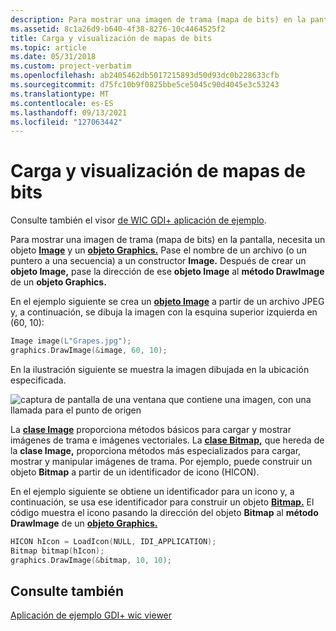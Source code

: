 ```yaml
---
description: Para mostrar una imagen de trama (mapa de bits) en la pantalla, necesita un objeto Image y un objeto Graphics.
ms.assetid: 8c1a26d9-b640-4f38-8276-10c4464525f2
title: Carga y visualización de mapas de bits
ms.topic: article
ms.date: 05/31/2018
ms.custom: project-verbatim
ms.openlocfilehash: ab2405462db5017215893d50d93dc0b228633cfb
ms.sourcegitcommit: d75fc10b9f0825bbe5ce5045c90d4045e3c53243
ms.translationtype: MT
ms.contentlocale: es-ES
ms.lasthandoff: 09/13/2021
ms.locfileid: "127063442"
---
```

# <a name="loading-and-displaying-bitmaps"></a>Carga y visualización de mapas de bits

Consulte también el visor [de WIC GDI+ aplicación de ejemplo](https://github.com/microsoft/Windows-classic-samples/tree/master/Samples/Win7Samples/multimedia/wic/wicviewergdiplus).

Para mostrar una imagen de trama (mapa de bits) en la pantalla, necesita un objeto [**Image**](/windows/desktop/api/gdiplusheaders/nl-gdiplusheaders-image) y un [**objeto Graphics.**](/windows/desktop/api/gdiplusgraphics/nl-gdiplusgraphics-graphics) Pase el nombre de un archivo (o un puntero a una secuencia) a un constructor **Image.** Después de crear un **objeto Image,** pase la dirección de ese **objeto Image** al **método DrawImage** de un **objeto Graphics.**

En el ejemplo siguiente se crea un [**objeto Image**](/windows/desktop/api/gdiplusheaders/nl-gdiplusheaders-image) a partir de un archivo JPEG y, a continuación, se dibuja la imagen con la esquina superior izquierda en (60, 10):

```cpp
Image image(L"Grapes.jpg");
graphics.DrawImage(&image, 60, 10);
```

En la ilustración siguiente se muestra la imagen dibujada en la ubicación especificada.

![captura de pantalla de una ventana que contiene una imagen, con una llamada para el punto de origen ](images/imageposition1.png)

La [**clase Image**](/windows/desktop/api/gdiplusheaders/nl-gdiplusheaders-image) proporciona métodos básicos para cargar y mostrar imágenes de trama e imágenes vectoriales. La [**clase Bitmap,**](/windows/desktop/api/gdiplusheaders/nl-gdiplusheaders-bitmap) que hereda de la **clase Image,** proporciona métodos más especializados para cargar, mostrar y manipular imágenes de trama. Por ejemplo, puede construir un objeto **Bitmap** a partir de un identificador de icono (HICON).

En el ejemplo siguiente se obtiene un identificador para un icono y, a continuación, se usa ese identificador para construir un objeto [**Bitmap.**](/windows/desktop/api/gdiplusheaders/nl-gdiplusheaders-bitmap) El código muestra el icono pasando la dirección del objeto **Bitmap** al **método DrawImage** de un [**objeto Graphics.**](/windows/desktop/api/gdiplusgraphics/nl-gdiplusgraphics-graphics)

```cpp
HICON hIcon = LoadIcon(NULL, IDI_APPLICATION);
Bitmap bitmap(hIcon);
graphics.DrawImage(&bitmap, 10, 10);
```

## <a name="see-also"></a>Consulte también

[Aplicación de ejemplo GDI+ wic viewer](https://github.com/microsoft/Windows-classic-samples/tree/master/Samples/Win7Samples/multimedia/wic/wicviewergdiplus)
